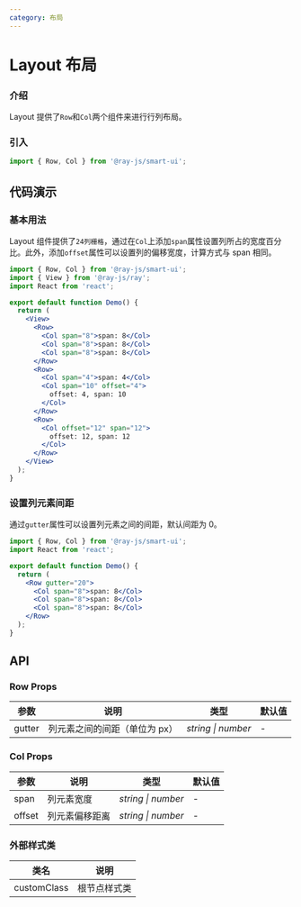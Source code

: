 ```yaml
---
category: 布局
---
```


# Layout 布局

### 介绍

Layout 提供了`Row`和`Col`两个组件来进行行列布局。

### 引入

```jsx
import { Row, Col } from '@ray-js/smart-ui';
```

## 代码演示

### 基本用法

Layout 组件提供了`24列栅格`，通过在`Col`上添加`span`属性设置列所占的宽度百分比。此外，添加`offset`属性可以设置列的偏移宽度，计算方式与 span 相同。

```jsx
import { Row, Col } from '@ray-js/smart-ui';
import { View } from '@ray-js/ray';
import React from 'react';

export default function Demo() {
  return (
    <View>
      <Row>
        <Col span="8">span: 8</Col>
        <Col span="8">span: 8</Col>
        <Col span="8">span: 8</Col>
      </Row>
      <Row>
        <Col span="4">span: 4</Col>
        <Col span="10" offset="4">
          offset: 4, span: 10
        </Col>
      </Row>
      <Row>
        <Col offset="12" span="12">
          offset: 12, span: 12
        </Col>
      </Row>
    </View>
  );
}
```

### 设置列元素间距

通过`gutter`属性可以设置列元素之间的间距，默认间距为 0。

```jsx
import { Row, Col } from '@ray-js/smart-ui';
import React from 'react';

export default function Demo() {
  return (
    <Row gutter="20">
      <Col span="8">span: 8</Col>
      <Col span="8">span: 8</Col>
      <Col span="8">span: 8</Col>
    </Row>
  );
}
```

## API

### Row Props

| 参数   | 说明                          | 类型               | 默认值 |
| ------ | ----------------------------- | ------------------ | ------ |
| gutter | 列元素之间的间距（单位为 px） | _string \| number_ | -      |

### Col Props

| 参数   | 说明           | 类型               | 默认值 |
| ------ | -------------- | ------------------ | ------ |
| span   | 列元素宽度     | _string \| number_ | -      |
| offset | 列元素偏移距离 | _string \| number_ | -      |

### 外部样式类

| 类名        | 说明         |
| ----------- | ------------ |
| customClass | 根节点样式类 |
